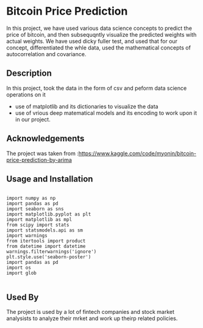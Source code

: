 
# Bitcoin Price Prediction
In this project, we have used various data science concepts to predict the price of bitcoin, and then subsequqntly visualize the predicted weights with actual weights.
We have used dicky fuller test, and used that for our concept, differentiated the whle data, used the mathematical concepts of autocorrelation and covariance.

## Description

In this project, took the data in the form of csv and peform data science operations on it

- use of matplotlib and its dictionaries to visualize the data
- use of vrious deep matematical models and its encoding to work upon it in our project.
## Acknowledgements

The project was taken from :https://www.kaggle.com/code/myonin/bitcoin-price-prediction-by-arima
## Usage and Installation

```

import numpy as np
import pandas as pd
import seaborn as sns
import matplotlib.pyplot as plt
import matplotlib as mpl
from scipy import stats
import statsmodels.api as sm
import warnings
from itertools import product
from datetime import datetime
warnings.filterwarnings('ignore')
plt.style.use('seaborn-poster')
import pandas as pd
import os
import glob
  

```






## Used By
The project is used by a lot of fintech companies and stock market analysists to analyze their mrket and work up theirp related policies.

